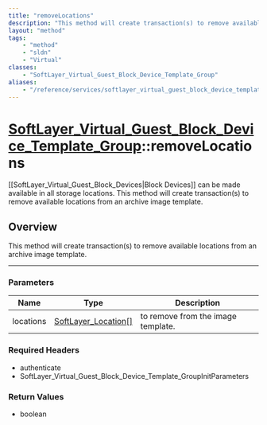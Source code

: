 ```yaml
---
title: "removeLocations"
description: "This method will create transaction(s) to remove available locations from an archive image template."
layout: "method"
tags:
    - "method"
    - "sldn"
    - "Virtual"
classes:
    - "SoftLayer_Virtual_Guest_Block_Device_Template_Group"
aliases:
    - "/reference/services/softlayer_virtual_guest_block_device_template_group/removeLocations"
---
```

# [SoftLayer_Virtual_Guest_Block_Device_Template_Group](/reference/services/SoftLayer_Virtual_Guest_Block_Device_Template_Group)::removeLocations

[[SoftLayer_Virtual_Guest_Block_Devices|Block Devices]] can be made available in all storage locations. This method will create transaction(s) to remove available locations from an archive image template. 


## Overview 
This method will create transaction(s) to remove available locations from an archive image template.

-----

### Parameters 
|Name | Type | Description |
| --- | --- | --- |
|locations| <a href='/reference/datatypes/SoftLayer_Location'>SoftLayer_Location[] </a>| to remove from the image template.|


### Required Headers
* authenticate
* SoftLayer_Virtual_Guest_Block_Device_Template_GroupInitParameters


### Return Values
* boolean





